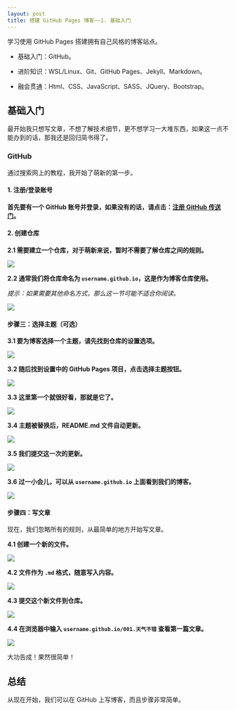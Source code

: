```yaml
---
layout: post
title: 搭建 GitHub Pages 博客——1. 基础入门
---
```


学习使用 GitHub Pages 搭建拥有自己风格的博客站点。

- 基础入门：GitHub。

- 进阶知识：WSL/Linux、Git、GitHub Pages、Jekyll、Markdown。

- 融会贯通：Html、CSS、JavaScript、SASS、JQuery、Bootstrap。

<!--more-->

## 基础入门
最开始我只想写文章，不想了解技术细节，更不想学习一大堆东西，如果这一点不能办到的话，那我还是回归简书得了。

### GitHub
通过搜索网上的教程，我开始了萌新的第一步。

#### 1. 注册/登录账号
**首先要有一个 GitHub 账号并登录，如果没有的话，请点击：[注册 GitHub 传送门][1]。**

#### 2. 创建仓库
**2.1 需要建立一个仓库，对于萌新来说，暂时不需要了解仓库之间的规则。**

![](/assets/images/github-new-repositories.png)

**2.2 通常我们将仓库命名为 `username.github.io`，这是作为博客仓库使用。**

*提示：如果需要其他命名方式，那么这一节可能不适合你阅读。*

![](/assets/images/github-create-blog.png)

#### 步骤三：选择主题（可选）
**3.1 要为博客选择一个主题，请先找到仓库的设置选项。**

![](/assets/images/github-find-setting.png)

**3.2 随后找到设置中的 GitHub Pages 项目，点击选择主题按钮。**

![](/assets/images/github-find-choose-theme.png)

**3.3 这里第一个就很好看，那就是它了。**

![](/assets/images/github-choose-the-theme.png)

**3.4 主题被替换后，README.md 文件自动更新。**

![](/assets/images/github-set-theme-cayman.png)

**3.5 我们提交这一次的更新。**

![](/assets/images/github-update-readme-for-theme-change.png)

**3.6 过一小会儿，可以从 `username.github.io` 上面看到我们的博客。**

![](/assets/images/github-my-first-blog.png)

#### 步骤四：写文章
现在，我们忽略所有的规则，从最简单的地方开始写文章。

**4.1 创建一个新的文件。**

![](/assets/images/github-create-new-file.png)

**4.2 文件作为 `.md` 格式，随意写入内容。**

![](/assets/images/github-input-first-post.png)

**4.3 提交这个新文件到仓库。**

![](/assets/images/github-commit-first-post.png)

**4.4 在浏览器中输入 `username.github.io/001.天气不错` 查看第一篇文章。**

![](/assets/images/github-preview-first-post.png)

大功告成！果然很简单！

## 总结
从现在开始，我们可以在 GitHub 上写博客，而且步骤非常简单。



[1]:https://github.com/join?source=header-home